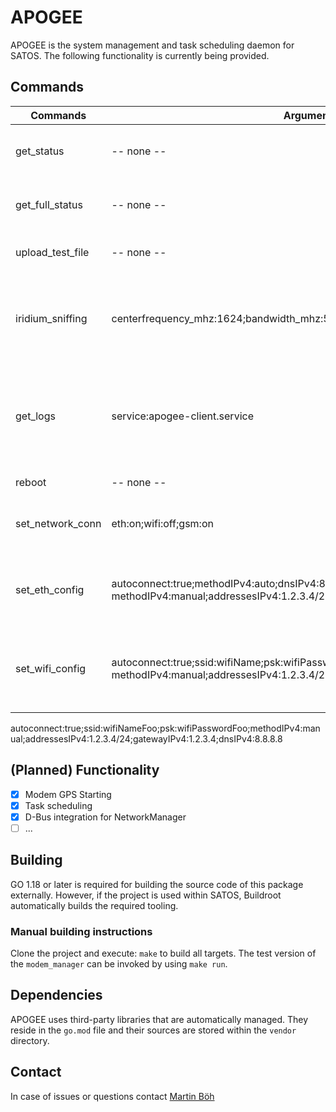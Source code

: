 # APOGEE
APOGEE is the system management and task scheduling daemon for SATOS. The following functionality is currently being provided.

## Commands
| Commands         | Arguments                                 | Description                                          |
|------------------|-------------------------------------------|------------------------------------------------------|
| get_status       | -- none --                                | push a brief status into the db-entry of the device  |
| get_full_status  | -- none --                                | get a full status report file of the device          |
| upload_test_file | -- none --                                | upload a small test file to the server               |
| iridium_sniffing | centerfrequency_mhz:1624;bandwidth_mhz:5;gain:14;if_gain:40;bb_gain:20 | perform a iridium sniffing with the given parameters (sample_rate = bandwidth) |
| get_logs         | service:apogee-client.service             | get the logs (since reboot) of the specified service (default: apogee-client.service) |
| reboot           | -- none --                                | reboots the client system                            |
| set_network_conn | eth:on;wifi:off;gsm:on                  | turn on/off network interfaces (until reboot)        |
| set_eth_config   | autoconnect:true;methodIPv4:auto;dnsIPv4:8.8.8.8 <br> methodIPv4:manual;addressesIPv4:1.2.3.4/24;gatewayIPv4:1.2.3.4;dnsIPv4:8.8.8.8| set ethernet-config (default setting) <br> (manual ipv4 config)|
| set_wifi_config  | autoconnect:true;ssid:wifiName;psk:wifiPassword;methodIPv4:auto;dnsIPv4:8.8.8.8 <br> methodIPv4:manual;addressesIPv4:1.2.3.4/24;gatewayIPv4:1.2.3.4;dnsIPv4:8.8.8.8| set wifi-config (default setting) <br> (manual ipv4 config)|
|                  |                                           |                                                      |

autoconnect:true;ssid:wifiNameFoo;psk:wifiPasswordFoo;methodIPv4:manual;addressesIPv4:1.2.3.4/24;gatewayIPv4:1.2.3.4;dnsIPv4:8.8.8.8

## (Planned) Functionality
- [x] Modem GPS Starting
- [x] Task scheduling
- [x] D-Bus integration for NetworkManager
- [ ] ...

## Building
GO 1.18 or later is required for building the source code of this package externally. However, if the project is used within SATOS, Buildroot automatically builds the required tooling.

### Manual building instructions
Clone the project and execute: `make` to build all targets. The test version of the `modem_manager` can be invoked by using `make run`.

## Dependencies
APOGEE uses third-party libraries that are automatically managed. 
They reside in the `go.mod` file and their sources are stored within the `vendor` directory.

## Contact
In case of issues or questions contact [Martin Böh](mailto:contact@martb.dev)
